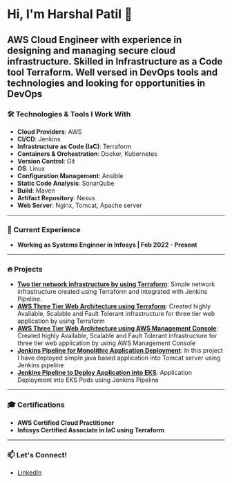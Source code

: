 
# Hi, I'm Harshal Patil 👋

AWS Cloud Engineer with experience in designing and managing secure cloud infrastructure. Skilled in Infrastructure as a Code tool Terraform. Well versed in DevOps tools and technologies and looking for opportunities in DevOps
---

### 🛠️ Technologies & Tools I Work With

- **Cloud Providers**: AWS
- **CI/CD**: Jenkins
- **Infrastructure as Code (IaC)**: Terraform
- **Containers & Orchestration**: Docker, Kubernetes
- **Version Control**: Git
- **OS**: Linux
- **Configuration Management**: Ansible
- **Static Code Analysis**: SonarQube
- **Build**: Maven
- **Artifact Repository**: Nexus
- **Web Server**: Nginx, Tomcat, Apache server

<!-- - **Monitoring & Visualization**: Prometheus, Grafana -->
<!-- - **Scripting**: Bash -->
---


### 🌱 Current Experience
- **Working as Systems Enginner in Infosys | Feb 2022 - Present**

---

### 🔥 Projects
- **[Two tier network infrastructure by using Terraform](https://github.com/HarshalPatil-Repo/Two-tier-network-infrastructure-by-using-Terraform)**: Simple network infrastructure created using Terraform and integrated with Jenkins Pipeline.
- **[AWS Three Tier Web Architecture using Terraform](https://github.com/HarshalPatil-Repo/AWS-Three-Tier-Web-Architecture-using-Terraform)**: Created highly Available, Scalable and Fault Tolerant infrastructure for three tier web application by using Terraform
- **[AWS Three Tier Web Architecture using AWS Management Console](https://github.com/HarshalPatil-Repo/AWS-Three-Tier-Web-Architecture-using-AWS-Management-Console)**: Created highly Available, Scalable and Fault Tolerant infrastructure for three tier web application by using AWS Management Console
- **[Jenkins Pipeline for Monolithic Application Deployment](https://github.com/HarshalPatil-Repo/Jenkins-Pipeline-for-Monolithic-Application-Deployment)**: In this project I have deployed simple java based application into Tomcat server using Jenkins pipeline
- **[Jenkins Pipeline to Deploy Application into EKS](https://github.com/HarshalPatil-Repo/Jenkins-Pipeline-to-deploy-application-into-EKS)**: Application Deployment into EKS Pods using Jenkins Pipeline

---

### 🎓 Certifications
- **AWS Certified Cloud Practitioner**
- **Infosys Certified Associate in IaC using Terraform**

---

### 📫 Let's Connect!
- [LinkedIn](https://www.linkedin.com/in/harshal-patil-1144a9157/)


